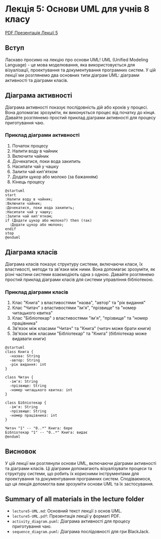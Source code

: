 # Лекція 5: Основи UML для учнів 8 класу

[PDF Презентація Лекції 5](./lecture5-UML.pdf)

## Вступ

Ласкаво просимо на лекцію про основи UML! UML (Unified Modeling Language) - це мова моделювання, яка використовується для візуалізації, проектування та документування програмних систем. У цій лекції ми розглянемо два основних типи діаграм UML: діаграми активності та діаграми класів.

## Діаграма активності

Діаграма активності показує послідовність дій або кроків у процесі. Вона допомагає зрозуміти, як виконується процес від початку до кінця. Давайте розглянемо простий приклад діаграми активності для процесу приготування чаю.

### Приклад діаграми активності

1. Початок процесу
2. Налити воду в чайник
3. Включити чайник
4. Дочекатися, поки вода закипить
5. Насипати чай у чашку
6. Залити чай кип'ятком
7. Додати цукор або молоко (за бажанням)
8. Кінець процесу

```plantuml
@startuml
start
:Налити воду в чайник;
:Включити чайник;
:Дочекатися, поки вода закипить;
:Насипати чай у чашку;
:Залити чай кип'ятком;
if (Додати цукор або молоко?) then (так)
  :Додати цукор або молоко;
endif
stop
@enduml
```

## Діаграма класів

Діаграма класів показує структуру системи, включаючи класи, їх властивості, методи та зв'язки між ними. Вона допомагає зрозуміти, як різні частини системи взаємодіють одна з одною. Давайте розглянемо простий приклад діаграми класів для системи управління бібліотекою.

### Приклад діаграми класів

1. Клас "Книга" з властивостями "назва", "автор" та "рік видання"
2. Клас "Читач" з властивостями "ім'я", "прізвище" та "номер читацького квитка"
3. Клас "Бібліотекар" з властивостями "ім'я", "прізвище" та "номер працівника"
4. Зв'язок між класами "Читач" та "Книга" (читач може брати книги)
5. Зв'язок між класами "Бібліотекар" та "Книга" (бібліотекар може видавати книги)

```plantuml
@startuml
class Книга {
  -назва: String
  -автор: String
  -рік видання: int
}

class Читач {
  -ім'я: String
  -прізвище: String
  -номер читацького квитка: int
}

class Бібліотекар {
  -ім'я: String
  -прізвище: String
  -номер працівника: int
}

Читач "1" -- "0..*" Книга: бере
Бібліотекар "1" -- "0..*" Книга: видає
@enduml
```

## Висновок

У цій лекції ми розглянули основи UML, включаючи діаграми активності та діаграми класів. Ці діаграми допомагають візуалізувати процеси та структуру системи, що робить їх корисними інструментами для проектування та документування програмних систем. Сподіваємося, що ця лекція допомогла вам зрозуміти основи UML та їх застосування.

## Summary of all materials in the lecture folder

- `lecture5-UML.md`: Основний текст лекції з основ UML.
- `lecture5-UML.pdf`: Презентація лекції у форматі PDF.
- `activity_diagram.puml`: Діаграма активності для процесу приготування чаю.
- `sequence_diagram.puml`: Діаграма послідовності для гри BlackJack.
